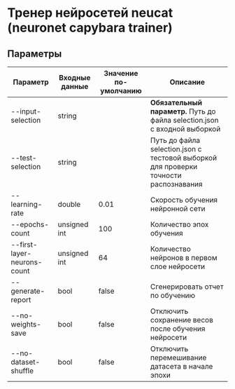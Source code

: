 # Тренер нейросетей neucat (neuronet capybara trainer)

## Параметры

| Параметр                    | Входные данные | Значение по-умолчанию | Описание                                                                                     |
|-----------------------------|----------------|-----------------------|----------------------------------------------------------------------------------------------|
| --input-selection           | string         |                       | **Обязательный параметр.** Путь до файла selection.json с входной выборкой                   |
| --test-selection            | string         |                       | Путь до файла selection.json с тестовой выборкой для проверки точности распознавания         |
| --learning-rate             | double         | 0.01                  | Скорость обучения нейронной сети                                                             |
| --epochs-count              | unsigned int   | 100                   | Количество эпох обучения                                                                     |
| --first-layer-neurons-count | unsigned int   | 64                    | Количество нейронов в первом слое нейросети                                                  |
| --generate-report           | bool           | false                 | Сгенерировать отчет по обучению                                                              |
| --no-weights-save           | bool           | false                 | Отключить сохранение весов после обучения нейросети                                          |
| --no-dataset-shuffle        | bool           | false                 | Отключить перемешивание датасета в начале эпохи                                              |

